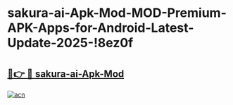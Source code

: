 # sakura-ai-Apk-Mod-MOD-Premium-APK-Apps-for-Android-Latest-Update-2025-!8ez0f

# <h2><a href="https://q3l4hg.esa.edu.pl?title=sakura-ai-Apk-Mod&ref=8ez0f">🔗👉 🔴 sakura-ai-Apk-Mod</a></h2>

[![acn](https://github.com/user-attachments/assets/0f9c940e-d8b0-45ae-aac7-cd30a18b3e1c)](https://q3l4hg.esa.edu.pl?title=sakura-ai-Apk-Mod&ref=8ez0f)

